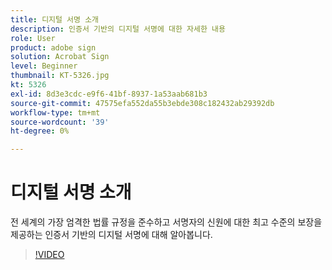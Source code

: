 ```yaml
---
title: 디지털 서명 소개
description: 인증서 기반의 디지털 서명에 대한 자세한 내용
role: User
product: adobe sign
solution: Acrobat Sign
level: Beginner
thumbnail: KT-5326.jpg
kt: 5326
exl-id: 8d3e3cdc-e9f6-41bf-8937-1a53aab681b3
source-git-commit: 47575efa552da55b3ebde308c182432ab29392db
workflow-type: tm+mt
source-wordcount: '39'
ht-degree: 0%

---
```


# 디지털 서명 소개

전 세계의 가장 엄격한 법률 규정을 준수하고 서명자의 신원에 대한 최고 수준의 보장을 제공하는 인증서 기반의 디지털 서명에 대해 알아봅니다.

>[!VIDEO](https://video.tv.adobe.com/v/337130?hidetitle=true)
